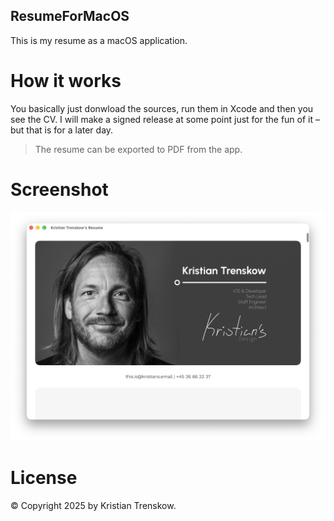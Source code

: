ResumeForMacOS
----

This is my resume as a macOS application.

# How it works

You basically just donwload the sources, run them in Xcode and then you see the CV. I will make a signed release at some point just for the fun of it – but that is for a later day.

> The resume can be exported to PDF from the app.

# Screenshot

![Screenshot](https://github.com/trenskow/ResumeForMacOS/raw/main/screenshot.png?raw=true)

# License

© Copyright 2025 by Kristian Trenskow.

